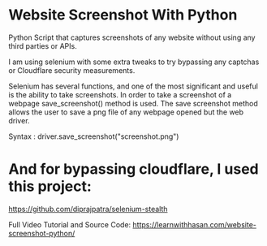# Website Screenshot With Python
Python Script that captures screenshots of any website without using any third parties or APIs.


I am using selenium with some extra tweaks to try bypassing any captchas or Cloudflare security measurements.

Selenium has several functions, and one of the most significant and useful is the ability to take screenshots. In order to take a screenshot of a webpage save_screenshot() method is used. The save screenshot method allows the user to save a png file of any webpage opened but the web driver.

Syntax : 
driver.save_screenshot("screenshot.png")

# And for bypassing cloudflare, I used this project:
https://github.com/diprajpatra/selenium-stealth

Full Video Tutorial and Source Code:
https://learnwithhasan.com/website-screenshot-python/
